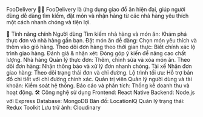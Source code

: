 FooDelivery 🚚🍔
FooDelivery là ứng dụng giao đồ ăn hiện đại, giúp người dùng dễ dàng tìm kiếm, đặt món và nhận hàng từ các nhà hàng yêu thích một cách nhanh chóng và tiện lợi.

🚀 Tính năng chính
Người dùng
Tìm kiếm nhà hàng và món ăn: Khám phá thực đơn và nhà hàng gần bạn.
Đặt món ăn dễ dàng: Chọn món yêu thích và thêm vào giỏ hàng.
Theo dõi đơn hàng theo thời gian thực: Biết chính xác lộ trình giao hàng.
Đánh giá & nhận xét: Đóng góp ý kiến để nâng cao chất lượng.
Nhà hàng
Quản lý thực đơn: Thêm, chỉnh sửa và xóa món ăn.
Theo dõi đơn hàng: Nhận thông báo và xử lý đơn nhanh chóng.
Tài xế
Nhận đơn giao hàng: Theo dõi trạng thái đơn và chỉ đường.
Lộ trình tối ưu: Hỗ trợ bản đồ chi tiết với chỉ đường chính xác.
Quản trị viên
Quản lý người dùng và tài khoản: Kiểm soát hệ thống.
Báo cáo và phân tích: Thống kê doanh thu và hoạt động.
🛠️ Công nghệ sử dụng
Frontend: React Native
Backend: Node.js với Express
Database: MongoDB
Bản đồ: LocationIQ
Quản lý trạng thái: Redux Toolkit
Lưu trữ ảnh: Cloudinary
